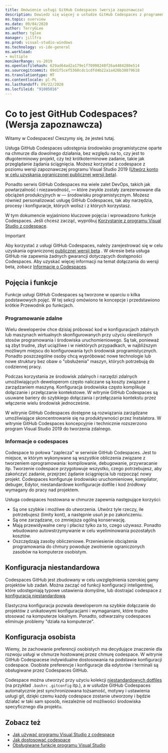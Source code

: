 ```yaml
---
title: Omówienie usługi GitHub Codespaces (wersja zapoznawcza)
description: Dowiedz się więcej o usłudze GitHub Codespaces z programem Visual Studio oraz o tym, jak można zwiększyć środowisko programistyczne w chmurze.
ms.topic: overview
ms.date: 09/04/2020
author: TerryGLee
ms.author: tglee
manager: jillfra
ms.prod: visual-studio-windows
ms.technology: vs-ide-general
ms.workload:
- multiple
monikerRange: vs-2019
ms.openlocfilehash: 629ad64ad2a179e1f70998240f26a4484280e514
ms.sourcegitcommit: 09d1f5cef5360cdc1cdfd4b22a1a426b38079618
ms.translationtype: MT
ms.contentlocale: pl-PL
ms.lasthandoff: 09/22/2020
ms.locfileid: "91005016"
---
```

# <a name="what-is-github-codespaces-preview"></a>Co to jest GitHub Codespaces? (Wersja zapoznawcza)

Witamy w Codespaces! Cieszymy się, że jesteś tutaj.

Usługa GitHub Codespaces udostępnia środowisko programistyczne oparte na chmurze dla dowolnego działania, bez względu na to, czy jest to długoterminowy projekt, czy też krótkoterminowe zadanie, takie jak przeglądanie żądania ściągnięcia. Możesz korzystać z codespace z poziomu wersji zapoznawczej programu Visual Studio 2019 ([Utwórz konto w celu uzyskania ograniczonej publicznej wersji beta](https://github.com/features/codespaces/signup-vs)).

Ponadto serwis GitHub Codespaces ma wiele zalet DevOps, takich jak powtarzalność i niezawodność, &mdash; które zwykle zostały zarezerwowane dla obciążeń produkcyjnych w &mdash; środowisku programistycznym. Możesz również personalizować usługę GitHub Codespaces, tak aby narzędzia, procesy i konfiguracje, których wolisz i z których korzystasz.

W tym dokumencie wyjaśniono kluczowe pojęcia i wprowadzono funkcje Codespaces. Jeśli chcesz zacząć, wypróbuj [Korzystanie z programu Visual Studio z codespace](use-visual-studio-with-codespaces.md).

> [!IMPORTANT]
> Aby korzystać z usługi GitHub Codespaces, należy zarejestrować się w celu uzyskania ograniczonej [publicznej wersji beta](https://github.com/features/codespaces/signup-vs) . W okresie beta usługa GitHub nie zapewnia żadnych gwarancji dotyczących dostępności Codespaces. Aby uzyskać więcej informacji na temat dołączania do wersji beta, zobacz [Informacje o Codespaces](https://docs.github.com/github/developing-online-with-codespaces/about-codespaces#joining-the-beta).

## <a name="concepts-and-features"></a>Pojęcia i funkcje

Funkcje usługi GitHub Codespaces są tworzone w oparciu o kilka podstawowych pojęć. W tej sekcji omówiono te koncepcje i przedstawiono krótkie Przewodnik po funkcjach.

### <a name="remote-development"></a>Programowanie zdalne

Wielu deweloperów chce dzisiaj próbować kod w konfiguracjach zdalnych lub maszynach wirtualnych skonfigurowanych przy użyciu określonych stosów programowania i środowiska uruchomieniowego. Są tak, ponieważ są zbyt trudne, zbyt uciążliwe i w niektórych przypadkach, w najbliższym możliwym miejscu do konfigurowania tych środowisk programistycznych. Ponadto poszczególne osoby chcą wypróbować nowe technologie lub nowe struktury bez obaw o "obsłużenia" maszyn, których potrzebują do codziennej pracy.

Podczas korzystania ze środowisk zdalnych i narzędzi zdalnych umożliwiających deweloperom często naliczane są koszty związane z zarządzaniem maszyną. Konfiguracja środowiska często komplikuje dołączanie i przełączanie kontekstowe. W witrynie GitHub Codespaces są usuwane bariery do szybkiego dołączania i przełączania kontekstu przez włączenie wielu środowisk jednocześnie. 

W witrynie GitHub Codespaces dostępne są rozwiązania zarządzane umożliwiające skoncentrowanie się na produktywności przez Instalatora. W witrynie GitHub Codespaces koncepcyjnie i technicznie rozszerzono program Visual Studio 2019 do tworzenia zdalnego. 

### <a name="about-codespaces"></a>Informacje o codespaces

Codespace to połowa "zaplecza" w serwisie GitHub Codespaces. Jest to miejsce, w którym wykonywane są wszystkie obliczenia związane z tworzeniem oprogramowania: kompilowanie, debugowanie, przywracanie itp. Tworzenie codespace przygotowuje wszystko, czego potrzebujesz, aby zakończyć zadanie, przejrzeć żądanie ściągnięcia lub rozpocząć nowy projekt. Codespaces konfiguruje środowisko uruchomieniowe, kompilator, debuger, Edytor, niestandardowe konfiguracje dotfile i kod źródłowy wymagany do pracy nad projektem.

Usługa codespaces hostowana w chmurze zapewnia następujące korzyści:

- Są one szybkie i możliwe do utworzenia. Utwórz tyle rzeczy, ile potrzebujesz (limity kont), a następnie usuń je po zakończeniu.
- Są one zarządzane, co zmniejsza ogólną konserwację.
- Mają przewidywalne ceny i płacisz tylko za to, czego używasz. Ponadto wbudowano autowstrzymywanie w celu wyeliminowania pozostałych kosztów.
- Oszczędzają zasoby obliczeniowe. Przeniesienie obciążenia programowania do chmury powoduje zwolnienie ograniczonych zasobów na komputerze osobistym.

## <a name="custom-configuration"></a>Konfiguracja niestandardowa

Codespaces GitHub jest zbudowany w celu uwzględnienia szerokiej gamy projektów lub zadań. Można zacząć od funkcji konfiguracji inteligentnej, które udostępniają typowe ustawienia domyślne, lub dostrajać codespace z [konfiguracją niestandardową](customize-codespaces.md).

Elastyczna konfiguracja pozwala deweloperom na szybkie dołączanie do projektów z unikatowymi konfiguracjami i wymaganiami, które trudno stosować na komputerze lokalnym. Ponadto, odtwarzalny codespaces eliminuje problemy "działa na komputerze".

## <a name="personal-configuration"></a>Konfiguracja osobista

Wiemy, że zachowanie preferencji osobistych ma decydujące znaczenie dla rozwoju usługi w chmurze hostowanej przez chmurę codespace. W witrynie GitHub Codespacese indywidualne dostosowania na podstawie konfiguracji codespace. Osobiste preferencje i konfiguracje dla edytorów i terminali są obsługiwane przez Codespaces GitHub.

Codespace można utworzyć przy użyciu kolekcji [niestandardowych dotfiles](https://docs.github.com/github/developing-online-with-codespaces/personalizing-codespaces-for-your-account) (na przykład `.bashrc` `.gitconfig` itp.), a w usłudze GitHub Codespaces automatycznie jest synchronizowana tożsamość, motywy i ustawienia usługi git, dzięki czemu każdy codespace zostanie utworzony i będzie działać w taki sam sposób, niezależnie od możliwości środowiska specyficznego dla projektu.

## <a name="see-also"></a>Zobacz też

* [Jak używać programu Visual Studio z codespace](use-visual-studio-with-codespaces.md)
* [Jak dostosować codespace](customize-codespaces.md)
* [Obsługiwane funkcje programu Visual Studio](supported-features-codespaces.md)

